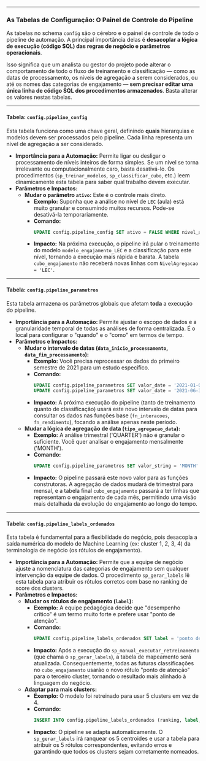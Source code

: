 
-----

### As Tabelas de Configuração: O Painel de Controle do Pipeline

As tabelas no schema `config` são o cérebro e o painel de controle de todo o pipeline de automação. A principal importância delas é **desacoplar a lógica de execução (código SQL) das regras de negócio e parâmetros operacionais**.

Isso significa que um analista ou gestor do projeto pode alterar o comportamento de todo o fluxo de treinamento e classificação — como as datas de processamento, os níveis de agregação a serem considerados, ou até os nomes das categorias de engajamento — **sem precisar editar uma única linha de código SQL dos procedimentos armazenados**. Basta alterar os valores nestas tabelas.

-----

#### Tabela: `config.pipeline_config`

Esta tabela funciona como uma chave geral, definindo **quais** hierarquias e modelos devem ser processados pelo pipeline. Cada linha representa um nível de agregação a ser considerado.

  * **Importância para a Automação:** Permite ligar ou desligar o processamento de níveis inteiros de forma simples. Se um nível se torna irrelevante ou computacionalmente caro, basta desativá-lo. Os procedimentos (`sp_treinar_modelos`, `sp_classificar_cubo`, etc.) leem dinamicamente esta tabela para saber qual trabalho devem executar.
  * **Parâmetros e Impactos:**
      * **Mudar o parâmetro `ativo`:** Este é o controle mais direto.
          * **Exemplo:** Suponha que a análise no nível de `LEC` (aula) está muito granular e consumindo muitos recursos. Pode-se desativá-la temporariamente.
          * **Comando:**
            ```sql
            UPDATE config.pipeline_config SET ativo = FALSE WHERE nivel_agregacao = 'LEC';
            ```
          * **Impacto:** Na próxima execução, o pipeline irá pular o treinamento do modelo `modelo_engajamento_LEC` e a classificação para este nível, tornando a execução mais rápida e barata. A tabela `cubo_engajamento` não receberá novas linhas com `NivelAgregacao = 'LEC'`.

-----

#### Tabela: `config.pipeline_parametros`

Esta tabela armazena os parâmetros globais que afetam **toda** a execução do pipeline.

  * **Importância para a Automação:** Permite ajustar o escopo de dados e a granularidade temporal de todas as análises de forma centralizada. É o local para configurar o "quando" e o "como" em termos de tempo.
  * **Parâmetros e Impactos:**
      * **Mudar o intervalo de datas (`data_inicio_processamento`, `data_fim_processamento`):**
          * **Exemplo:** Você precisa reprocessar os dados do primeiro semestre de 2021 para um estudo específico.
          * **Comando:**
            ```sql
            UPDATE config.pipeline_parametros SET valor_date = '2021-01-01' WHERE parametro = 'data_inicio_processamento';
            UPDATE config.pipeline_parametros SET valor_date = '2021-06-30' WHERE parametro = 'data_fim_processamento';
            ```
          * **Impacto:** A próxima execução do pipeline (tanto de treinamento quanto de classificação) usará este novo intervalo de datas para consultar os dados nas funções base (`fn_interacoes`, `fn_rendimento`), focando a análise apenas neste período.
      * **Mudar a lógica de agregação de data (`tipo_agregacao_data`):**
          * **Exemplo:** A análise trimestral ('QUARTER') não é granular o suficiente. Você quer analisar o engajamento mensalmente ('MONTH').
          * **Comando:**
            ```sql
            UPDATE config.pipeline_parametros SET valor_string = 'MONTH' WHERE parametro = 'tipo_agregacao_data';
            ```
          * **Impacto:** O pipeline passará este novo valor para as funções construtoras. A agregação de dados mudará de trimestral para mensal, e a tabela final `cubo_engajamento` passará a ter linhas que representam o engajamento de cada mês, permitindo uma visão mais detalhada da evolução do engajamento ao longo do tempo.

-----

#### Tabela: `config.pipeline_labels_ordenados`

Esta tabela é fundamental para a flexibilidade do negócio, pois desacopla a saída numérica do modelo de Machine Learning (ex: cluster 1, 2, 3, 4) da terminologia de negócio (os rótulos de engajamento).

  * **Importância para a Automação:** Permite que a equipe de negócio ajuste a nomenclatura das categorias de engajamento sem qualquer intervenção da equipe de dados. O procedimento `sp_gerar_labels` lê esta tabela para atribuir os rótulos corretos com base no ranking de score dos clusters.
  * **Parâmetros e Impactos:**
      * **Mudar os rótulos de engajamento (`label`):**
          * **Exemplo:** A equipe pedagógica decide que "desempenho crítico" é um termo muito forte e prefere usar "ponto de atenção".
          * **Comando:**
            ```sql
            UPDATE config.pipeline_labels_ordenados SET label = 'ponto de atenção' WHERE ranking = 3;
            ```
          * **Impacto:** Após a execução do `sp_manual_executar_retreinamento` (que chama o `sp_gerar_labels`), a tabela de mapeamento será atualizada. Consequentemente, todas as futuras classificações no `cubo_engajamento` usarão o novo rótulo "ponto de atenção" para o terceiro cluster, tornando o resultado mais alinhado à linguagem do negócio.
      * **Adaptar para mais clusters:**
          * **Exemplo:** O modelo foi retreinado para usar 5 clusters em vez de 4.
          * **Comando:**
            ```sql
            INSERT INTO config.pipeline_labels_ordenados (ranking, label, descricao) VALUES (5, 'observação', 'Cluster com o menor score de engajamento.');
            ```
          * **Impacto:** O pipeline se adapta automaticamente. O `sp_gerar_labels` irá ranquear os 5 centroides e usar a tabela para atribuir os 5 rótulos correspondentes, evitando erros e garantindo que todos os clusters sejam corretamente nomeados.